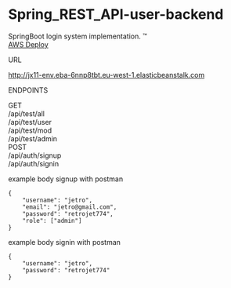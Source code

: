 # Spring_REST_API-user-backend
SpringBoot login system implementation. :tm: <br>
[AWS Deploy](http://jx11-env.eba-6nnp8tbt.eu-west-1.elasticbeanstalk.com/api/test/all)

URL

http://jx11-env.eba-6nnp8tbt.eu-west-1.elasticbeanstalk.com

ENDPOINTS

GET <br>
/api/test/all <br>
/api/test/user <br>
/api/test/mod <br>
/api/test/admin <br>
POST <br>
/api/auth/signup <br>
/api/auth/signin 

example body signup with postman

    {
        "username": "jetro",
        "email": "jetro@gmail.com",
        "password": "retrojet774",
        "role": ["admin"]
    }

example body signin with postman

    {
        "username": "jetro",
        "password": "retrojet774"
    }

